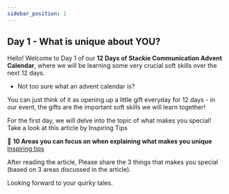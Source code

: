 ```yaml
---
sidebar_position: 1
---
```


## Day 1 - What is unique about YOU?

Hello! Welcome to Day 1 of our **12 Days of Stackie Communication Advent Calendar**, where we will be learning some very crucial soft skills over the next 12 days. 

- Not too sure what an advent calendar is? 

You can just think of it as opening up a little gift everyday for 12 days - in our event, the gifts are the important soft skills we will learn together! 

For the first day, we will delve into the topic of what makes you special! Take a look at this article by Inspiring Tips 

📰 **10 Areas you can focus on when explaining what makes you unique** [Inspiring tips](https://inspiringtips.com/what-makes-you-unique/)

After reading the article, Please share the 3 things that makes you special (based on 3 areas discussed in the article). 

Looking forward to your quirky tales.